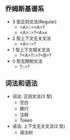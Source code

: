 ## 乔姆斯基谱系

- 3 型正则文法(Regular)
  - \<A>::=\<A>?
  - \<A>::=?\<A>x
- 2 型上下文无关文法
  - \<A>::=?
- 1 型上下文相关文法
  - ?\<A>?::=?\<B>?
- 0 型无限制文法
  - ?::=?

## 词法和语法

- 词法: 正则文法(3 型)
  - 空白
  - 换行
  - 注释
  - Token
- 语法: 上下文无关文法(2 型)
  - 语法树
